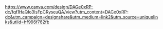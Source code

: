 https://www.canva.com/design/DAGe0xRP-dc/fqf1HaQIo3IsFpCRyseuQA/view?utm_content=DAGe0xRP-dc&utm_campaign=designshare&utm_medium=link2&utm_source=uniquelinks&utlId=hf996f762fb
